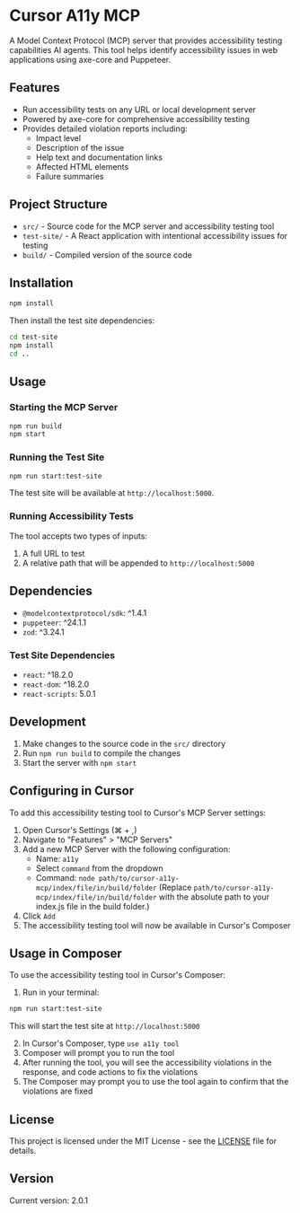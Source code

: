 # Cursor A11y MCP

A Model Context Protocol (MCP) server that provides accessibility testing capabilities AI agents. This tool helps identify accessibility issues in web applications using axe-core and Puppeteer.

## Features

- Run accessibility tests on any URL or local development server
- Powered by axe-core for comprehensive accessibility testing
- Provides detailed violation reports including:
  - Impact level
  - Description of the issue
  - Help text and documentation links
  - Affected HTML elements
  - Failure summaries

## Project Structure

- `src/` - Source code for the MCP server and accessibility testing tool
- `test-site/` - A React application with intentional accessibility issues for testing
- `build/` - Compiled version of the source code

## Installation

```bash
npm install
```

Then install the test site dependencies:

```bash
cd test-site
npm install
cd ..
```

## Usage

### Starting the MCP Server

```bash
npm run build
npm start
```

### Running the Test Site

```bash
npm run start:test-site
```

The test site will be available at `http://localhost:5000`.

### Running Accessibility Tests

The tool accepts two types of inputs:

1. A full URL to test
2. A relative path that will be appended to `http://localhost:5000`

## Dependencies

- `@modelcontextprotocol/sdk`: ^1.4.1
- `puppeteer`: ^24.1.1
- `zod`: ^3.24.1

### Test Site Dependencies

- `react`: ^18.2.0
- `react-dom`: ^18.2.0
- `react-scripts`: 5.0.1

## Development

1. Make changes to the source code in the `src/` directory
2. Run `npm run build` to compile the changes
3. Start the server with `npm start`

## Configuring in Cursor

To add this accessibility testing tool to Cursor's MCP Server settings:

1. Open Cursor's Settings (⌘ + ,)
2. Navigate to "Features" > "MCP Servers"
3. Add a new MCP Server with the following configuration:
   - Name: `a11y`
   - Select `command` from the dropdown
   - Command: `node path/to/cursor-a11y-mcp/index/file/in/build/folder`
     (Replace `path/to/cursor-a11y-mcp/index/file/in/build/folder` with the absolute path to your index.js file in the build folder.)
4. Click `Add`
5. The accessibility testing tool will now be available in Cursor's Composer

## Usage in Composer

To use the accessibility testing tool in Cursor's Composer:

1. Run in your terminal:

```bash
npm run start:test-site
```

This will start the test site at `http://localhost:5000`

2. In Cursor's Composer, type `use a11y tool`
3. Composer will prompt you to run the tool
4. After running the tool, you will see the accessibility violations in the response, and code actions to fix the violations
5. The Composer may prompt you to use the tool again to confirm that the violations are fixed

## License

This project is licensed under the MIT License - see the [LICENSE](LICENSE) file for details.

## Version

Current version: 2.0.1
